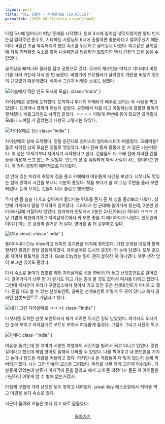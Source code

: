 ```yaml
---
layout: post
title: "인도 6일차 - 자이살메르 (18.03.15)"
permalink: /2020-08-23/india-travel/day6/
---
```

아침 5시에 일어나서 떠날 준비를 시작했다. 원래 4시에 일어날 생각이였지만 팔찌 만드는걸 알려주던 준수도, 기타페잉 사장님도 6시에 출발하면 충분하다고 알려주셨기 때문이다. 4일간 조금 익숙해지려 했던 숙소를 뒤로하고 골목길로 나섰다. 미로같은 골목길에 처음 기타페잉 숙소를 찾아 나설때만큼 당황하진 않았지만 역시 긴장의 끈을 놓을 수 없었다.

골목길을 빠져나와 올라를 잡고 공항으로 갔다. 무사히 체크인을 마치고 기다리다 비행기를 타러 가는데 다시 한 번 놀랐다. 비행기에 프로펠러가 달려있도 개인용 비행기 정도의 규모였기 때문이였다. 작아서 그런지 비행중 소음도 심했다.

![하늘에서 찍은 인도 도시의 모습](https://www.notion.so/image/https%3A%2F%2Fs3-us-west-2.amazonaws.com%2Fsecure.notion-static.com%2Fd3cdf360-f0a5-4530-a36e-9629340b202d%2FP20180315_134147076_CA44B5CF-8121-4AAF-8FB0-A1E2EC74E79C.jpg?table=block&id=f9eb417b-41ae-4126-b227-a3909255784e&width=670&userId=&cache=v2){: class="india" }

자이살메르 공항에 도착했다. 도착하니 두대의 카메라가 배우로 보이는 두 사람을 찍고 있었다. 드라마나 영화가 아닐까 싶었다. 공항에서 차를 타고 이동하는데 광활한 황야가 펼쳐졌다. 배틀그라운드 사막맵 같았다. ㅋㅋㅋㅋ 이렇게 주변에 흙이 많으면 공기중에 모래가 느껴질 거 같았는데 다행히 그렇지는 않았다.

![자이살메르 성](https://www.notion.so/image/https%3A%2F%2Fs3-us-west-2.amazonaws.com%2Fsecure.notion-static.com%2Fc3be9ad3-de8b-4cbe-a6b2-28920cd5d734%2FP20180315_211019953_EC808C59-924D-4C32-8460-6C6596B5F2B3.jpg?table=block&id=2a7727d5-4857-452f-8d60-30e3d3d1e290&width=960&userId=&cache=v2){: class="india" }

자이살메르 성에 도착했다. 정말 듣던대로 원피스의 알라바스타가 떠올랐다. 모래벽돌? 들로 지어진 성의 모습은 정말로 멋있었다. 내가 진짜 중세 중동에 온 거 같은 기분이였다. 이 성은 12세기부터 지어지기 시작했다고 한다. 건물들도 다 오래 전에 지러진 건물들을 이용해 쓰고 있는 거 같았다. 인도의 성 중 유일하게 아직 사람이 사는 성이라고 한다. 이 점이 굉장히 매력적으로 다가왔다.

성 안에 있는 미라지 호텔에 짐을 풀고 카페에서 여유롭게 시간을 보냈다. 너무나도 멋있는 성에 앉아서 시간을 보내니 기분이 좋았다. 책을 보다가 쉴 때 그냥 주변을 둘러 보면 되었다. 눈에 보이는 것들이 너무 즐겁고 행복했다.

두시 반 쯤 슬슬 나가고 싶어져서 졸리다는 민호를 혼자 둔 채 성을 둘러보러 나왔다. 성안에 가게에서 말을 무지하게 걸어댔다. 그러다가 한 군데에 들어가게 됬는데, 2분만 앉아보라길래 거절하지 않았다. 앉자마자 인도에서 2분은 2시간이라고 하더라 ㅋㅋㅋ 그냥 가볍게 북한얘기하고 자이살메르에서 뭐 보면 좋을 지 얘기하다가 나왔다. 인도인과 이야기 하는 건 굉장히 즐거운 거 같다. 영어를 좀 더 공부하고 싶다.

![City view](https://www.notion.so/image/https%3A%2F%2Fs3-us-west-2.amazonaws.com%2Fsecure.notion-static.com%2F13e4e5b3-15be-4fa3-8757-9a55ad3cb455%2FP20180315_191650078_66972577-8BBE-48BF-8D09-B24336B4ECEF.jpg?table=block&id=d9e4c898-529d-42b0-89ba-db8d12ec90dc&width=960&userId=&cache=v2){: class="india" }

돌아다니다 City View라고 씌여진 표지판을 의지해 찾아갔다. 가장 오래된 대포와 함께 펼쳐진 광경은 정말 감동적이였다. 자이살메르 도시의 광경이 한 눈에 담겼다. 모두 흙으로 지어져 황토색을 띄었다. Gold City라는 말이 괜히 붙여진 게 아니였다. 아무 생각 없이 보고만 있어도 좋았다.

다시 숙소로 돌아가 민호를 깨워 자이살메르 성을 한바퀴 더 돌고 선셋포인트로 걸어갔다. 걸어가다가 너무 먼 거 같기도 하고 가는 길에 볼 것도 없어서 릭샤를 타려고 잡았다. 그런데 릭샤꾼이 우리가 구글맵스에서 찾아서 가고 있던 곳은 선셋포인트가 아니라고 했다. 돈을 내고 볼 수 있는 선셋포인트, 공짜인 선셋포인트 이렇게 두 곳이 있다고 해서 공짜인 선셋포인트로 가달라고 했다.

![내가 그린 자이살메르 ㅋㅋㅋ](https://www.notion.so/image/https%3A%2F%2Fs3-us-west-2.amazonaws.com%2Fsecure.notion-static.com%2F50606877-e450-4a26-822b-1fc70850e7dc%2FP20180315_212250674_AC27A950-F587-4A52-9C55-838B31DCFAEC.jpg?table=block&id=5a948c6f-f3ab-4aaf-b715-047ca9cfeb2e&width=960&userId=&cache=v2){: class="india" }

다섯시쯤 도착한 선셋 포인트에서 해가 지려면 두시간 정도 남았었다. 여기서도 도시가 한 눈에 보이고 자이살메르 포트도 보여서 여유롭게 즐겼다. 그림도 그리고 사진도 찍고.

![만쥬](https://www.notion.so/image/https%3A%2F%2Fs3-us-west-2.amazonaws.com%2Fsecure.notion-static.com%2Fa31cc4a8-7f4c-4689-8024-9fe74062e4bf%2FP20180315_223400310_FEA42A3F-F248-43D3-81EC-4129FE90ECDE.jpg?table=block&id=f622020e-bfc5-4a9d-b633-d4be2b55f811&width=670&userId=&cache=v2){: class="india" }

여유를 즐기는데 한 꼬마가 서양인 여행자의 사진기를 빌려서 찍고 다니고 있었다. 열한살이라고 했는데 제법 영어도 잘해서 대화할 수 있었다. 나를 찍어주고 내 핸드폰을 가지고 놀더니 핸드폰 게임을 켜달라고 했다. 하지만 내 폰 게임들이 다 맞지 않는지 금세 꺼버리곤 했다. 나는 그런 만쥬의 모습을 그려봤다. 머리를 너무 작게 그린게 아쉬웠다. 기분좋게 있었는데 만쥬가 마지막에 돈을 달라고 해서 그게 좀 깨졌다ㅠ 물론 이 아이들은 가난하니 이렇게 할 수 밖에 없는거겠지.

아쉽게 구름에 가려 선셋은 보지 못하고 내려왔다. jaisal itlay 레스토랑에서 저녁을 먹고 야경을 보다 숙소로 왔다.

피곤이 몰려와 오늘은 씻지 않고 바로 잠들었다.

<div style="text-align: center; padding-top: .5rem;">
<a href="/life/2020-08-23/india-travel">돌아가기</a>
</div>